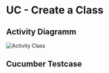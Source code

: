 UC - Create a Class
=========================

Activity Diagramm
-----------------
![Activity Class](https://raw.githubusercontent.com/Unk3wn/TaskHub---Documentation/main/UC/UseCases/CreateAClass.png)

Cucumber Testcase
----------------
